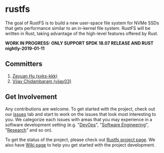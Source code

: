 # rustfs
The goal of RustFS is to build a new user-space file system for NVMe SSDs that gets performance similar to an in-kernel file system. 
RustFS will be written in Rust, taking advantage of the high-level features offered by Rust. 

**WORK IN PROGRESS: ONLY SUPPORT SPDK 18.07 RELEASE AND RUST nightly-2019-01-11**

## Committers
1. [Zeyuan Hu (xxks-kkk)](http://github.com/xxks-kkk)
3. [Vijay Chidambaram (vijay03)](https://github.com/vijay03)

## Get Involvement
Any contributions are welcome. To get started with the project, check out  our
[issues](https://github.com/utsaslab/rustfs/issues) tab and start to work
on the issues that look most interesting to you. We categorize each issues with areas that you
may experience in a software development setting (e.g. "[DevOps](https://github.com/utsaslab/rustfs/issues?q=is%3Aissue+is%3Aopen+label%3ADevOps)",
"[Software Engineering](https://github.com/utsaslab/rustfs/issues?q=is%3Aissue+is%3Aopen+label%3A%22Software+Engineering%22)",
"[Research](https://github.com/utsaslab/rustfs/issues?q=is%3Aissue+is%3Aopen+label%3AResearch)" and so on).

To get the status of the project, please
check out [Rustfs project page](https://github.com/utsaslab/rustfs/projects/1). 
We also have [Wiki page](https://github.com/utsaslab/rustfs/wiki) to help you
get started with the project development.

